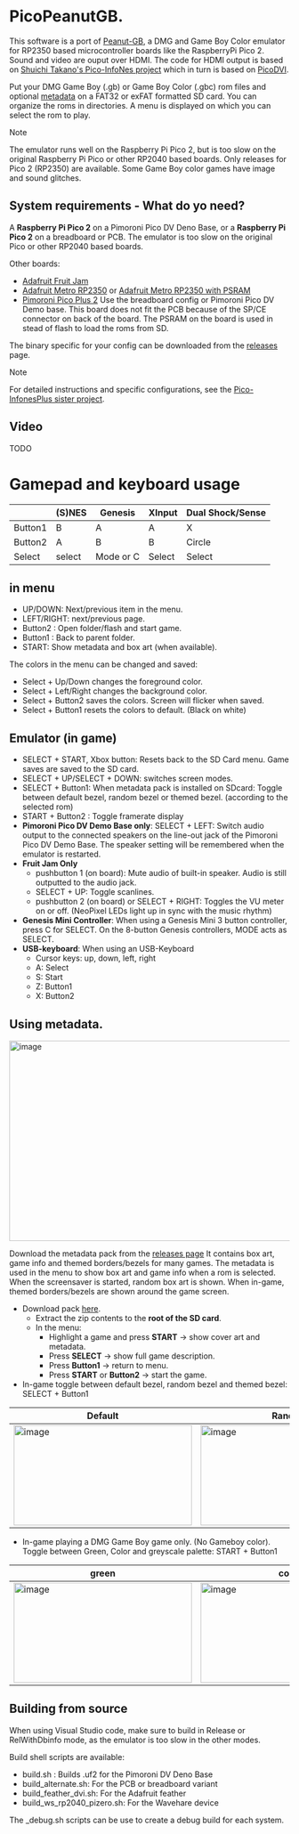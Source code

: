 
# PicoPeanutGB.

This software is a port of [Peanut-GB](https://github.com/deltabeard/Peanut-GB), a DMG and Game Boy Color emulator for RP2350 based microcontroller boards like the RaspberryPi Pico 2. Sound and video are ouput over HDMI.
The code for HDMI output is based on [Shuichi Takano's Pico-InfoNes project](https://github.com/shuichitakano/pico-infones) which in turn is based on [PicoDVI](https://github.com/Wren6991/PicoDVI).

Put your DMG Game Boy (.gb) or Game Boy Color (.gbc) rom files and optional [metadata](#using-metadata) on a FAT32 or exFAT formatted SD card. You can organize the roms in directories. A menu is displayed on which you can select the rom to play.

> [!NOTE]
> The emulator runs well on the Raspberry Pi Pico 2, but is too slow on the original Raspberry Pi Pico or other RP2040 based boards. Only releases for Pico 2 (RP2350) are available. Some Game Boy color games have image and sound glitches.

## System requirements - What do yo need?

A **Raspberry Pi Pico 2** on a Pimoroni Pico DV Deno Base, or a **Raspberry Pi Pico 2** on a breadboard or PCB. The emulator is too slow on the original Pico or other RP2040 based boards.

Other boards:
- [Adafruit Fruit Jam](https://www.adafruit.com/product/6200)
- [Adafruit Metro RP2350](https://www.adafruit.com/product/6003) or [Adafruit Metro RP2350 with PSRAM](https://www.adafruit.com/product/6267)
- [Pimoroni Pico Plus 2](https://shop.pimoroni.com/products/pimoroni-pico-plus-2?variant=42092668289107)
  Use the breadboard config or Pimoroni Pico DV Demo base. This board does not fit the PCB because of the SP/CE connector on back of the board.
  The PSRAM on the board is used in stead of flash to load the roms from SD.


The binary specific for your config can be downloaded from the [releases](https://github.com/fhoedemakers/pico-peanutGB/releases/latest) page.


> [!NOTE]
> For detailed instructions and specific configurations, see the [Pico-InfonesPlus sister project](https://github.com/fhoedemakers/pico-infonesPlus). 

## Video

TODO



# Gamepad and keyboard usage

|     | (S)NES | Genesis | XInput | Dual Shock/Sense |
| --- | ------ | ------- | ------ | ---------------- |
| Button1 | B  |    A    |   A    |    X             |
| Button2 | A  |    B    |   B    |   Circle         |
| Select  | select | Mode or C | Select | Select     |

## in menu

- UP/DOWN: Next/previous item in the menu.
- LEFT/RIGHT: next/previous page.
- Button2 : Open folder/flash and start game.
- Button1 : Back to parent folder.
- START: Show metadata and box art (when available). 

The colors in the menu can be changed and saved:
  - Select + Up/Down changes the foreground color.
  - Select + Left/Right changes the background color.
  - Select + Button2 saves the colors. Screen will flicker when saved.
  - Select + Button1 resets the colors to default. (Black on white)


## Emulator (in game)

- SELECT + START, Xbox button: Resets back to the SD Card menu. Game saves are saved to the SD card.
- SELECT + UP/SELECT + DOWN: switches screen modes.
- SELECT + Button1: When metadata pack is installed on SDcard: Toggle between default bezel, random bezel or themed bezel. (according to the selected rom)
- START + Button2 : Toggle framerate display
- **Pimoroni Pico DV Demo Base only**: SELECT + LEFT: Switch audio output to the connected speakers on the line-out jack of the Pimoroni Pico DV Demo Base. The speaker setting will be remembered when the emulator is restarted.
- **Fruit Jam Only** 
  - pushbutton 1 (on board): Mute audio of built-in speaker. Audio is still outputted to the audio jack.
  - SELECT + UP: Toggle scanlines. 
  - pushbutton 2 (on board) or SELECT + RIGHT: Toggles the VU meter on or off. (NeoPixel LEDs light up in sync with the music rhythm)
- **Genesis Mini Controller**: When using a Genesis Mini 3 button controller, press C for SELECT. On the 8-button Genesis controllers, MODE acts as SELECT.
- **USB-keyboard**: When using an USB-Keyboard
  - Cursor keys: up, down, left, right
  - A: Select
  - S: Start
  - Z: Button1
  - X: Button2

## Using metadata.

<img width="640" height="360" alt="image" src="https://github.com/user-attachments/assets/f6aeb7cd-702b-4064-a69c-e8de36dcb6be" />

Download the metadata pack from the [releases page](https://github.com/fhoedemakers/pico-peanutGB/releases/latest/download/GBMetadata.zip) It contains box art, game info and themed borders/bezels for many games. The metadata is used in the menu to show box art and game info when a rom is selected.  When the screensaver is started, random box art is shown. When in-game, themed borders/bezels are shown around the game screen.
- Download pack [here](https://github.com/fhoedemakers/pico-peanutGB/releases/latest/download/GBMetadata.zip).  
  - Extract the zip contents to the **root of the SD card**.  
  - In the menu:  
    - Highlight a game and press **START** → show cover art and metadata.  
    - Press **SELECT** → show full game description.  
    - Press **Button1** → return to menu.  
    - Press **START** or **Button2** → start the game.
- In-game toggle between default bezel, random bezel and themed bezel: SELECT + Button1

| Default | Random | themed |
| ------- | ------ | ------ |
| <img width="320" height="180" alt="image" src="https://github.com/user-attachments/assets/8d15a58f-9343-47ea-b940-58784d7a6071" /> | <img width="320" height="180" alt="image" src="https://github.com/user-attachments/assets/a6ed915f-315e-4813-8803-5b7e21bb041e" />  | <img width="320" height="180" alt="image" src="https://github.com/user-attachments/assets/ed6fbd45-ef3d-4339-8f95-3092da6e8f95" />  |

- In-game playing a DMG Game Boy game only. (No Gameboy color). Toggle between Green, Color and greyscale palette: START + Button1

| green | color | grayscale |
| ------- | ------ | ------ |
| <img width="320" height="180" alt="image" src="https://github.com/user-attachments/assets/537a38b9-350b-470d-8a90-22ad86101fac" /> | <img width="320" height="180" alt="image" src="https://github.com/user-attachments/assets/9cadbdad-235e-45b9-bcfe-08f8b7d5caa0" /> | <img width="320" height="180" alt="image" src="https://github.com/user-attachments/assets/62d820dc-6cc6-4ebf-889a-05f279109c85" /> |



 

 
## Building from source

When using Visual Studio code, make sure to build in Release or RelWithDbinfo mode, as the emulator is too slow in the other modes.

Build shell scripts are available:

- build.sh : Builds .uf2 for the Pimoroni DV Deno Base
- build_alternate.sh: For the PCB or breadboard variant
- build_feather_dvi.sh: For the Adafruit feather
- build_ws_rp2040_pizero.sh: For the Wavehare device

The _debug.sh scripts can be use to create a debug build for each system.
